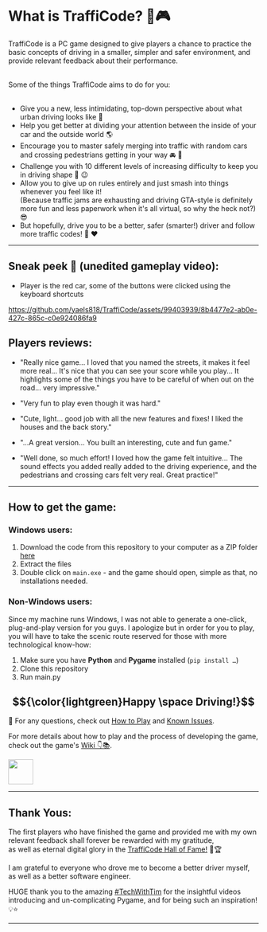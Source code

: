 # What is TraffiCode? 🚗🎮

TraffiCode is a PC game designed to give players a chance to practice the basic concepts of driving in a smaller, simpler and safer environment, and provide relevant feedback about their performance.

<br>
Some of the things TraffiCode aims to do for you:
<br>
<br>

- Give you a new, less intimidating, top-down perspective about what urban driving looks like 👀
- Help you get better at dividing your attention between the inside of your car and the outside world 🌎
- Encourage you to master safely merging into traffic with random cars and crossing pedestrians getting in your way 🚘 👫
- Challenge you with 10 different levels of increasing difficulty to keep you in driving shape 💪 😉
- Allow you to give up on rules entirely and just smash into things whenever you feel like it!
  <br> (Because traffic jams are exhausting and driving GTA-style is definitely more fun and less paperwork when it's all virtual, so why the heck not?) 😎
- But hopefully, drive you to be a better, safer (smarter!) driver and follow more traffic codes! 🙏 ❤️

--------------------------
## Sneak peek 👀 (unedited gameplay video):
* Player is the red car, some of the buttons were clicked using the keyboard shortcuts
  
https://github.com/yaels818/TraffiCode/assets/99403939/8b4477e2-ab0e-427c-865c-c0e924086fa9

## Players reviews:
* "Really nice game... I loved that you named the streets, it makes it feel more real... It's nice that you can see your score while you play... It highlights some of the things you have to be careful of when out on the road... very impressive."
  
* "Very fun to play even though it was hard."
  
* "Cute, light... good job with all the new features and fixes! I liked the houses and the back story."
  
* "...A great version... You built an interesting, cute and fun game."
  
* "Well done, so much effort! I loved how the game felt intuitive... The sound effects you added really added to the driving experience, and the pedestrians and crossing cars felt very real. Great practice!"
--------------------------
## How to get the game:
### Windows users:
1.	Download the code from this repository to your computer as a ZIP folder [here](https://github.com/yaels818/TraffiCode/archive/refs/heads/main.zip)
2.	Extract the files
3.	Double click on ``` main.exe ``` - and the game should open, simple as that, no installations needed.
   
### Non-Windows users:
Since my machine runs Windows, I was not able to generate a one-click, plug-and-play version for you guys. 
I apologize but in order for you to play, you will have to take the scenic route reserved for those with more technological know-how:
1.	Make sure you have **Python** and **Pygame** installed (```pip install …```)
2.	Clone this repository
3.	Run main.py

$${\color{lightgreen}Happy \space Driving!}$$
--------------------------
🚩 For any questions, check out [How to Play](https://github.com/yaels818/TraffiCode/wiki/How-to-play) and [Known Issues](https://github.com/yaels818/TraffiCode/wiki/Known-Issues). 

For more details about how to play and the process of developing the game, <br>
check out the game's [Wiki 👇📚](https://github.com/yaels818/TraffiCode/wiki).

<a href="https://github.com/yaels818/TraffiCode/wiki"> 
<img height="50" src="https://user-images.githubusercontent.com/99403939/235144228-e987b659-cf03-4b52-8cec-413e8da22a43.png" /></a>

--------------------------
## Thank Yous:
The first players who have finished the game and provided me with my own relevant feedback shall forever be rewarded with my gratitude, <br>
as well as eternal digital glory in the [TraffiCode Hall of Fame!](https://github.com/yaels818/TraffiCode/wiki/Hall-of-Fame) 👑🏆  

I am grateful to everyone who drove me to become a better driver myself, as well as a better software engineer. <br>

HUGE thank you to the amazing [#TechWithTim](https://github.com/techwithtim) for the insightful videos introducing and un-complicating Pygame, and for being such an inspiration! 💡⭐

--------------------------
